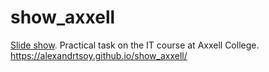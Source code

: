 # show_axxell
[Slide show](https://alexandrtsoy.github.io/show_axxell/). Practical task on the IT course at Axxell College.
https://alexandrtsoy.github.io/show_axxell/
